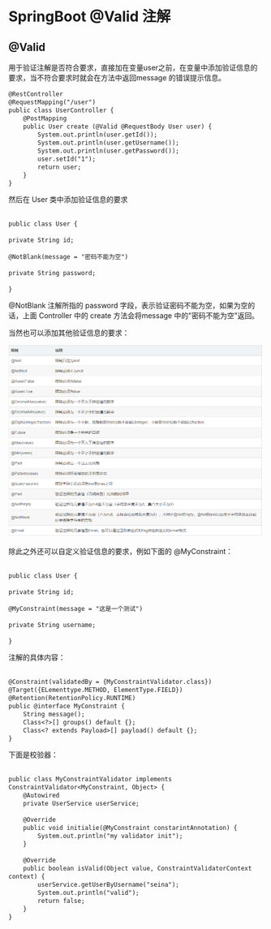 # SpringBoot @Valid 注解

## **@Valid**

用于验证注解是否符合要求，直接加在变量user之前，在变量中添加验证信息的要求，当不符合要求时就会在方法中返回message 的错误提示信息。

```
@RestController
@RequestMapping("/user")
public class UserController {
    @PostMapping
    public User create (@Valid @RequestBody User user) {
        System.out.println(user.getId());
        System.out.println(user.getUsername());
        System.out.println(user.getPassword());
        user.setId("1");
        return user;
    }
}

```

然后在 User 类中添加验证信息的要求

```

public class User {

private String id;

@NotBlank(message = "密码不能为空")

private String password;

}

```

@NotBlank 注解所指的 password 字段，表示验证密码不能为空，如果为空的话，上面 Controller 中的 create 方法会将message 中的"密码不能为空"返回。

当然也可以添加其他验证信息的要求：

![2f227c6f8dc962b96036627d408e3dd4.png](image/2f227c6f8dc962b96036627d408e3dd4.png)

除此之外还可以自定义验证信息的要求，例如下面的 @MyConstraint：

```

public class User {

private String id;

@MyConstraint(message = "这是一个测试")

private String username;

}

```

注解的具体内容：

```

@Constraint(validatedBy = {MyConstraintValidator.class})
@Target({ELementtype.METHOD, ElementType.FIELD})
@Retention(RetentionPolicy.RUNTIME)
public @interface MyConstraint {
    String message();
    Class<?>[] groups() default {};
    Class<? extends Payload>[] payload() default {};
}
```

下面是校验器：

```

public class MyConstraintValidator implements ConstraintValidator<MyConstraint, Object> {
    @Autowired
    private UserService userService;
    
    @Override
    public void initialie(@MyConstraint constarintAnnotation) {
        System.out.println("my validator init");
    }
    
    @Override
    public boolean isValid(Object value, ConstraintValidatorContext context) {
        userService.getUserByUsername("seina");
        System.out.println("valid");
        return false;
    }
}
```
